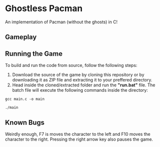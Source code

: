# Ghostless Pacman
An implementation of Pacman (without the ghosts) in C!

## Gameplay

## Running the Game
To build and run the code from source, follow the following steps:
1. Download the source of the game by cloning this repository or by downloading it as ZIP file and extracting it to your preffered directory.
2. Head inside the cloned/extracted folder and run the **"run.bat"** file. The batch file will execute the following commands inside the directory:
```batch
gcc main.c -o main

./main
``` 

## Known Bugs
Weirdly enough, F7 is moves the character to the left and F10 moves the character to the right. Pressing the right arrow key also pauses the game.